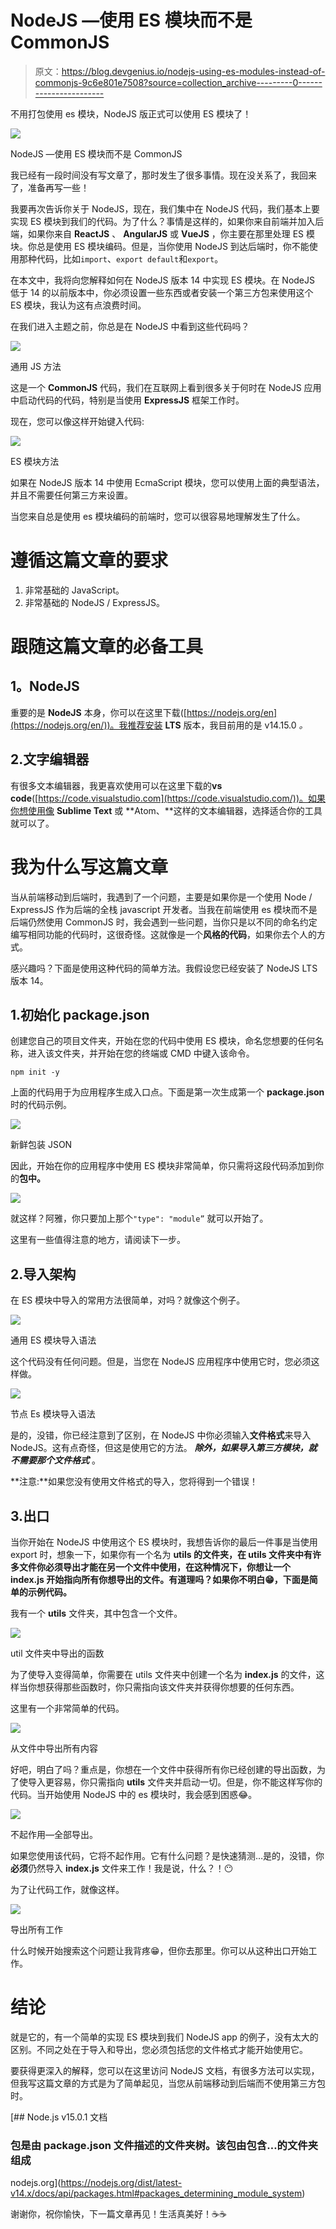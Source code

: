 # NodeJS —使用 ES 模块而不是 CommonJS

> 原文：<https://blog.devgenius.io/nodejs-using-es-modules-instead-of-commonjs-9c6e801e7508?source=collection_archive---------0----------------------->

不用打包使用 es 模块，NodeJS 版正式可以使用 ES 模块了！

![](img/a5fd450e6d9d0adcebf9b1e09e1610c7.png)

NodeJS —使用 ES 模块而不是 CommonJS

我已经有一段时间没有写文章了，那时发生了很多事情。现在没关系了，我回来了，准备再写一些！

我要再次告诉你关于 NodeJS，现在，我们集中在 NodeJS 代码，我们基本上要实现 ES 模块到我们的代码。为了什么？事情是这样的，如果你来自前端并加入后端，如果你来自 **ReactJS** 、 **AngularJS** 或 **VueJS** ，你主要在那里处理 ES 模块。你总是使用 ES 模块编码。但是，当你使用 NodeJS 到达后端时，你不能使用那种代码，比如`import`、`export default`和`export`。

在本文中，我将向您解释如何在 NodeJS 版本 14 中实现 ES 模块。在 NodeJS 低于 14 的以前版本中，你必须设置一些东西或者安装一个第三方包来使用这个 ES 模块，我认为这有点浪费时间。

在我们进入主题之前，你总是在 NodeJS 中看到这些代码吗？

![](img/7095f5b2e447dfe14c89882622aa3f4d.png)

通用 JS 方法

这是一个 **CommonJS** 代码，我们在互联网上看到很多关于何时在 NodeJS 应用中启动代码的代码，特别是当使用 **ExpressJS** 框架工作时。

现在，您可以像这样开始键入代码:

![](img/3836bea6273dc0c79eebf546882a8953.png)

ES 模块方法

如果在 NodeJS 版本 14 中使用 EcmaScript 模块，您可以使用上面的典型语法，并且不需要任何第三方来设置。

当您来自总是使用 es 模块编码的前端时，您可以很容易地理解发生了什么。

# 遵循这篇文章的要求

1.  非常基础的 JavaScript。
2.  非常基础的 NodeJS / ExpressJS。

# 跟随这篇文章的必备工具

## **1。NodeJS**

重要的是 **NodeJS** 本身，你可以在这里下载([https://nodejs.org/en](https://nodejs.org/en/))。我推荐安装 **LTS** 版本，我目前用的是 v14.15.0 *。*

## 2.文字编辑器

有很多文本编辑器，我更喜欢使用可以在这里下载的**vs code**([https://code.visualstudio.com](https://code.visualstudio.com/))。如果你想使用像 **Sublime Text** 或 **Atom、**这样的文本编辑器，选择适合你的工具就可以了。

# 我为什么写这篇文章

当从前端移动到后端时，我遇到了一个问题，主要是如果你是一个使用 Node / ExpressJS 作为后端的全栈 javascript 开发者。当我在前端使用 es 模块而不是后端仍然使用 CommonJS 时，我会遇到一些问题，当你只是以不同的命名约定编写相同功能的代码时，这很奇怪。这就像是一个**风格的代码**，如果你去个人的方式。

感兴趣吗？下面是使用这种代码的简单方法。我假设您已经安装了 NodeJS LTS 版本 14。

## 1.初始化 package.json

创建您自己的项目文件夹，开始在您的代码中使用 ES 模块，命名您想要的任何名称，进入该文件夹，并开始在您的终端或 CMD 中键入该命令。

```
npm init -y
```

上面的代码用于为应用程序生成入口点。下面是第一次生成第一个 **package.json** 时的代码示例。

![](img/75ed1b31a7e9ed99d6b34942c714f1ee.png)

新鲜包装 JSON

因此，开始在你的应用程序中使用 ES 模块非常简单，你只需将这段代码添加到你的**包中。**

![](img/af78bd4e9cf4a6cbdf36d4d9ee911d0f.png)

就这样？阿雅，你只要加上那个`"type": "module”` 就可以开始了。

这里有一些值得注意的地方，请阅读下一步。

## 2.导入架构

在 ES 模块中导入的常用方法很简单，对吗？就像这个例子。

![](img/0832a83a848dc5026124b447ea04e06e.png)

通用 ES 模块导入语法

这个代码没有任何问题。但是，当您在 NodeJS 应用程序中使用它时，您必须这样做。

![](img/f353b9076b9005be7ac67540a4a8f1ec.png)

节点 Es 模块导入语法

是的，没错，你已经注意到了区别，在 NodeJS 中你必须输入**文件格式**来导入 NodeJS。这有点奇怪，但这是使用它的方法。 ***除外，如果导入第三方模块，就不需要那个文件格式*** 。

**注意:**如果您没有使用文件格式的导入，您将得到一个错误！

## 3.出口

当你开始在 NodeJS 中使用这个 ES 模块时，我想告诉你的最后一件事是当使用 export 时，想象一下，如果你有一个名为 **utils 的文件夹，在 utils 文件夹中有许多文件你必须导出才能在另一个文件中使用，在这种情况下，你想让一个 **index.js** 开始指向所有你想导出的文件。有道理吗？如果你不明白😁，下面是简单的示例代码。**

我有一个 **utils** 文件夹，其中包含一个文件。

![](img/110b891646ef23c368b654467748ae73.png)

util 文件夹中导出的函数

为了使导入变得简单，你需要在 utils 文件夹中创建一个名为 **index.js** 的文件，这样当你想获得那些函数时，你只需指向该文件夹并获得你想要的任何东西。

这里有一个非常简单的代码。

![](img/e23d170de3e433ba48216f7a91a0a37f.png)

从文件中导出所有内容

好吧，明白了吗？重点是，你想在一个文件中获得所有你已经创建的导出函数，为了使导入更容易，你只需指向 **utils** 文件夹并启动一切。但是，你不能这样写你的代码。当开始使用 NodeJS 中的 es 模块时，我会感到困惑😂。

![](img/eae8a87f155b02f5e45596531c9eec83.png)

不起作用—全部导出。

如果您使用该代码，它将不起作用。它有什么问题？是快速猜测…是的，没错，你**必须**仍然导入 **index.js** 文件来工作！我是说，什么？！😶

为了让代码工作，就像这样。

![](img/64168dbc30ef8c2bec9eb2b0ea1ca456.png)

导出所有工作

什么时候开始搜索这个问题让我背疼😁，但你去那里。你可以从这种出口开始工作。

# 结论

就是它的，有一个简单的实现 ES 模块到我们 NodeJS app 的例子，没有太大的区别。不同之处在于导入和导出，您必须包括您的文件格式才能开始使用它。

要获得更深入的解释，您可以在这里访问 NodeJS 文档，有很多方法可以实现，但我写这篇文章的方式是为了简单起见，当您从前端移动到后端而不使用第三方包时。

 [## Node.js v15.0.1 文档

### 包是由 package.json 文件描述的文件夹树。该包由包含…的文件夹组成

nodejs.org](https://nodejs.org/dist/latest-v14.x/docs/api/packages.html#packages_determining_module_system) 

谢谢你，祝你愉快，下一篇文章再见！生活真美好！☕☕